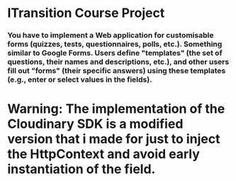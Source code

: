# ITransition Course Project

### You have to implement a Web application for customisable forms (quizzes, tests, questionnaires, polls, etc.). Something similar to Google Forms. Users define "templates" (the set of questions, their names and descriptions, etc.), and other users fill out "forms" (their specific answers) using these templates (e.g., enter or select values in the fields).

# Warning: The implementation of the Cloudinary SDK is a modified version that i made for just to inject the HttpContext and avoid early instantiation of the field.
